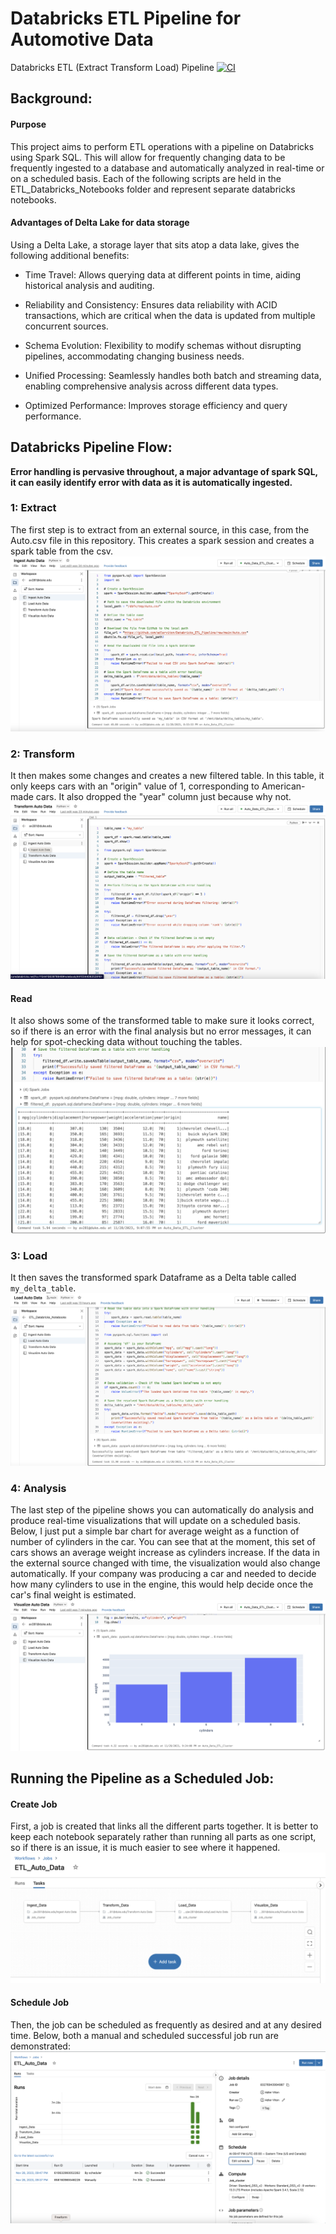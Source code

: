# Databricks ETL Pipeline for Automotive Data
Databricks ETL (Extract Transform Load) Pipeline
[![CI](https://github.com/adlerviton/Databricks_ETL_Pipeline/actions/workflows/python.yml/badge.svg)](https://github.com/adlerviton/Databricks_ETL_Pipeline/actions/workflows/python.yml)

## Background:
#### Purpose
This project aims to perform ETL operations with a pipeline on Databricks using Spark SQL. This will allow for frequently changing data to be frequently ingested to a database and automatically analyzed in real-time or on a scheduled basis. Each of the following scripts are held in the ETL_Databricks_Notebooks folder and represent separate databricks notebooks. 

#### Advantages of Delta Lake for data storage
Using a Delta Lake, a storage layer that sits atop a data lake, gives the following additional benefits:

- Time Travel: Allows querying data at different points in time, aiding historical analysis and auditing.

- Reliability and Consistency: Ensures data reliability with ACID transactions, which are critical when the data is updated from multiple concurrent sources.

- Schema Evolution: Flexibility to modify schemas without disrupting pipelines, accommodating changing business needs.

- Unified Processing: Seamlessly handles both batch and streaming data, enabling comprehensive analysis across different data types.

- Optimized Performance: Improves storage efficiency and query performance.

## Databricks Pipeline Flow:
**Error handling is pervasive throughout, a major advantage of spark SQL, it can easily identify error with data as it is automatically ingested.**

### 1: Extract
The first step is to extract from an external source, in this case, from the Auto.csv file in this repository. This creates a spark session and creates a spark table from the csv. 
![ETL Operations](https://github.com/adlerviton/Databricks_ETL_Pipeline/blob/main/DB_ETL_Images/Ingest.png)

### 2: Transform
It then makes some changes and creates a new filtered table. In this table, it only keeps cars with an "origin" value of 1, corresponding to American-made cars. It also dropped the "year" column just because why not.
![ETL Operations](https://github.com/adlerviton/Databricks_ETL_Pipeline/blob/main/DB_ETL_Images/Transform1.png)

#### Read
It also shows some of the transformed table to make sure it looks correct, so if there is an error with the final analysis but no error messages, it can help for spot-checking data without touching the tables.
![ETL Operations](https://github.com/adlerviton/Databricks_ETL_Pipeline/blob/main/DB_ETL_Images/Read_Transformation.png)

### 3: Load
It then saves the transformed spark Dataframe as a Delta table called `my_delta_table`.
![ETL Operations](https://github.com/adlerviton/Databricks_ETL_Pipeline/blob/main/DB_ETL_Images/Load.png)

### 4: Analysis
The last step of the pipeline shows you can automatically do analysis and produce real-time visualizations that will update on a scheduled basis. Below, I just put a simple bar chart for average weight as a function of number of cylinders in the car. You can see that at the moment, this set of cars shows an average weight increase as cylinders increase. If the data in the external source changed with time, the visualization would also change automatically. If your company was producing a car and needed to decide how many cylinders to use in the engine, this would help decide once the car's final weight is estimated.
![ETL Operations](https://github.com/adlerviton/Databricks_ETL_Pipeline/blob/main/DB_ETL_Images/Auto_Visualization.png)

## Running the Pipeline as a Scheduled Job: 

#### Create Job
First, a job is created that links all the different parts together. It is better to keep each notebook separately rather than running all parts as one script, so if there is an issue, it is much easier to see where it happened. 
![Job Stuff](https://github.com/adlerviton/Databricks_ETL_Pipeline/blob/main/DB_ETL_Images/Job.png)

#### Schedule Job
Then, the job can be scheduled as frequently as desired and at any desired time. Below, both a manual and scheduled successful job run are demonstrated:
![Job Stuff](https://github.com/adlerviton/Databricks_ETL_Pipeline/blob/main/DB_ETL_Images/Job_Schedule.png)


